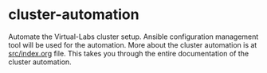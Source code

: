# cluster-automation
Automate the Virtual-Labs cluster setup. Ansible configuration management tool will be used for the automation. 
More about the cluster automation is at [src/index.org](https://github.com/vlead/cluster-automation/blob/features/src/index.org) file. This takes you through the entire documentation of the cluster automation.


